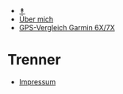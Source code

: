 - <a href="#" onclick="toggleTop(event);" id="show_hide">&Uarr;</a>
- [Über mich](/index.md)
- [GPS-Vergleich Garmin 6X/7X](/garmin-6x-7x/index.md)

# Trenner

- [Impressum](/impressum.md)

<script>
 function toggleTop(e) {
    var top=document.getElementById("headermd");
    var show_hide=document.getElementById("show_hide");
    if (top.style.display === "none") {
        top.style.display = "block";
        show_hide.innerHTML="&Uarr;"
    } else {
        top.style.display = "none";
        show_hide.innerHTML="&Darr;"
    }
    e.preventDefault();
  }
</script>

